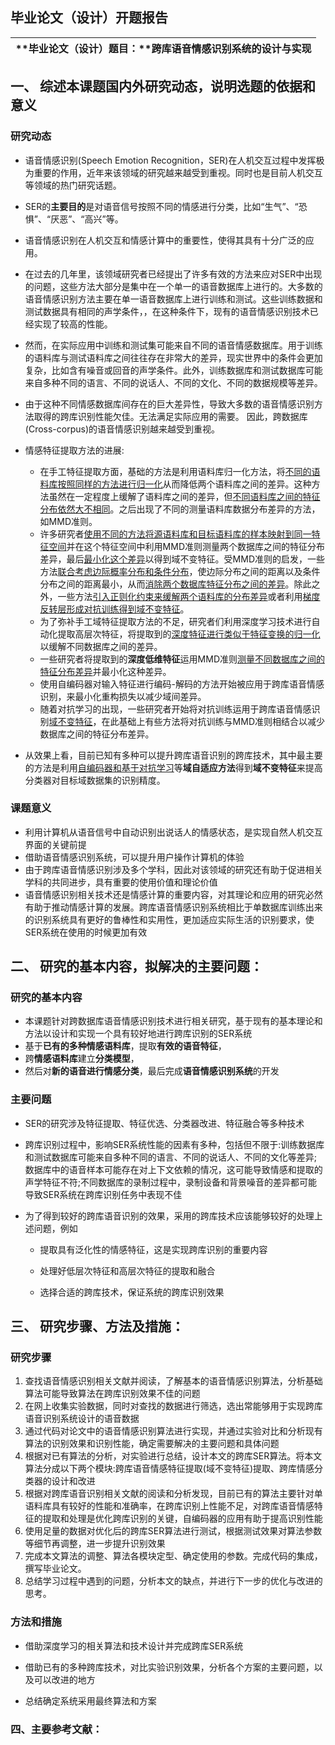

## 毕业论文（设计）开题报告

 

| **毕业论文（设计）题目：**跨库语音情感识别系统的设计与实现 |
| ---------------------------------------------------------- |

##   一、 综述本课题国内外研究动态，说明选题的依据和意义

### 研究动态

- 语音情感识别(Speech Emotion Recognition，SER)在人机交互过程中发挥极为重要的作用，近年来该领域的研究越来越受到重视。同时也是目前人机交互等领域的热门研究话题。
- SER的**主要目的**是对语音信号按照不同的情感进行分类，比如“生气”、“恐惧”、“厌恶”、“高兴”等。
- 语音情感识别在人机交互和情感计算中的重要性，使得其具有十分广泛的应用。
- 在过去的几年里，该领域研究者已经提出了许多有效的方法来应对SER中出现的问题，这些方法大部分是集中在一个单一的语音数据库上进行的。大多数的语音情感识别方法主要在单一语音数据库上进行训练和测试。这些训练数据和测试数据具有相同的声学条件，，在这种条件下，现有的语音情感识别技术已经实现了较高的性能。
- 然而，在实际应用中训练和测试集可能来自不同的语音情感数据库。用于训练的语料库与测试语料库之间往往存在非常大的差异，现实世界中的条件会更加复杂，比如含有噪音或回音的声学条件。此外，训练数据库和测试数据库可能来自多种不同的语言、不同的说话人、不同的文化、不同的数据规模等差异。
- 由于这种不同情感数据库间存在的巨大差异性，导致大多数的语音情感识别方法取得的跨库识别性能欠佳。无法满足实际应用的需要。 因此，跨数据库(Cross-corpus)的语音情感识别越来越受到重视。
- 情感特征提取方法的进展:
  - 在手工特征提取方面，基础的方法是利用语料库归一化方法，将<u>不同的语料库按照同样的方法进行归一化</u>从而降低两个语料库之间的差异。这种方法虽然在一定程度上缓解了语料库之间的差异，但<u>不同语料库之间的特征分布依然大不相同</u>。之后出现了不同的测量语料库数据分布差异的方法，如MMD准则。
  - 许多研究者<u>使用不同的方法将源语料库和目标语料库的样本映射到同一特征空间</u>并在这个特征空间中利用MMD准则测量两个数据库之间的特征分布差异，最后<u>最小化这个差异</u>以得到域不变特征。受MMD准则的启发，一些方法<u>联合考虑边际概率分布和条件分布</u>，使边际分布之间的距离以及条件分布之间的距离最小，从而<u>消除两个数据库特征分布之间的差异</u>。除此之外，一些方法<u>引入正则化约束来缓解两个语料库的分布差异</u>或者利用<u>梯度反转层形成对抗训练得到域不变特征</u>。
  - 为了弥补手工域特征提取方法的不足，研究者们利用深度学习技术进行自动化提取高层次特征，将提取到的<u>深度特征进行类似于特征变换的归一化</u>以缓解不同数据库之间的差异。
  - 一些研究者将提取到的**深度低维特征**运用MMD准则<u>测量不同数据库之间的特征分布差异</u>并最小化这种差异。
  - 使用自编码器对输入特征进行编码-解码的方法开始被应用于跨库语音情感识别，来最小化重构损失以减少域间差异。
  - 随着对抗学习的出现，一些研究者开始将对抗训练运用于跨库语音情感识别<u>域不变特征</u>，在此基础上有些方法将对抗训练与MMD准则相结合以减少数据库之间的特征分布差异。

- 从效果上看，目前已知有多种可以提升跨库语音识别的跨库技术，其中最主要的方法是利用<u>自编码器和基于对抗学习</u>等**域自适应方法**得到**域不变特征**来提高分类器对目标域数据集的识别精度。                        

### 课题意义

- 利用计算机从语音信号中自动识别出说话人的情感状态，是实现自然人机交互界面的关键前提
- 借助语音情感识别系统，可以提升用户操作计算机的体验
- 由于跨库语音情感识别涉及多个学科，因此对该领域的研究还有助于促进相关学科的共同进步，具有重要的使用价值和理论价值
- 语音情感识别相关技术还是情感计算的重要内容，对其理论和应用的研究必然有助于推动情感计算的发展。跨库语音情感识别系统相比于单数据库训练出来的识别系统具有更好的鲁棒性和实用性，更加适应实际生活的识别要求，使SER系统在使用的时候更加有效

## 二、  研究的基本内容，拟解决的主要问题：

### 研究的基本内容

- 本课题针对跨数据库语音情感识别技术进行相关研究，基于现有的基本理论和方法以设计和实现一个具有较好地进行跨库识别的SER系统
- 基于**已有的多种情感语料库**，提取**有效的语音特征**，
- 跨**情感语料库**建立**分类模型**，
- 然后对**新的语音进行情感分类**，最后完成**语音情感识别系统**的开发

### 主要问题

- SER的研究涉及特征提取、特征优选、分类器改进、特征融合等多种技术

- 跨库识别过程中，影响SER系统性能的因素有多种，包括但不限于:训练数据库和测试数据库可能来自多种不同的语言、不同的说话人、不同的文化等差异;数据库中的语音样本可能存在对上下文依赖的情况，这可能导致情感和提取的声学特征不符;不同数据库的录制过程中，录制设备和背景噪音的差异都可能导致SER系统在跨库识别任务中表现不佳

- 为了得到较好的跨库语音识别的效果，采用的跨库技术应该能够较好的处理上述问题，例如

  - 提取具有泛化性的情感特征，这是实现跨库识别的重要内容

  - 处理好低层次特征和高层次特征的提取和融合

  - 选择合适的跨库技术，保证系统的跨库识别效果

    

## 三、  研究步骤、方法及措施：

### 研究步骤

1. 查找语音情感识别相关文献并阅读，了解基本的语音情感识别算法，分析基础算法可能导致算法在跨库识别效果不佳的问题
2. 在网上收集实验数据，同时对查找的数据进行筛选，选出常能够用于实现跨库语音识别系统设计的语音数据
3. 通过代码对论文中的语音情感识别算法进行实现，并通过实验对比和分析现有算法的识别效果和识别性能，确定需要解决的主要问题和具体问题
4. 根据对已有算法的分析，对实验进行总结，设计本文的跨库SER算法。将本文算法分成以下两个模块:跨库语音情感特征提取(域不变特征)提取、跨库情感分类器的设计和改进
5. 根据对跨库语音识别相关文献的阅读和分析发现，目前已有的算法主要针对单语料库具有较好的性能和准确率，在跨库识别上性能不足，对跨库语音情感特征的提取和处理是优化跨库识别的关键，自编码器的应用有助于提高识别性能
6. 使用足量的数据对优化后的跨库SER算法进行测试，根据测试效果对算法参数等细节再调整，进一步提升识别效果
7. 完成本文算法的调整、算法各模块定型、确定使用的参数。完成代码的集成，撰写毕业论文。
8. 总结学习过程中遇到的问题，分析本文的缺点，并进行下一步的优化与改进的思考。

### 方法和措施

- 借助深度学习的相关算法和技术设计并完成跨库SER系统

- 借助已有的多种跨库技术，对比实验识别效果，分析各个方案的主要问题，以及可以改进的地方
- 总结确定系统采用最终算法和方案      





###  **四、主要参考文献：**

